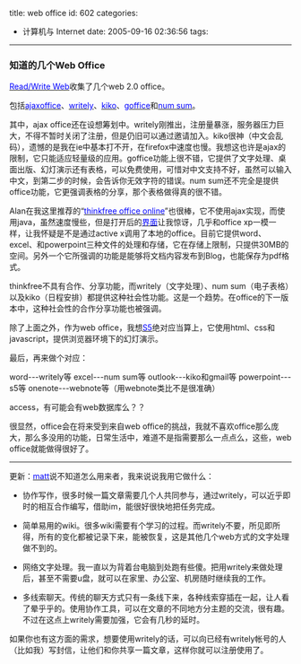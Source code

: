 title: web office
id: 602
categories:
  - 计算机与 Internet
date: 2005-09-16 02:36:56
tags:
---

<div id="msgcns!9697D6160EFEBC17!196" class="bvMsg"><div>

### 知道的几个Web Office

[<u><font color="#0000ff">Read/Write Web</font></u>](http://www.readwriteweb.com/archives/002814.php)收集了几个web 2.0 office。

包括[<u><font color="#0000ff">ajaxoffice</font></u>](http://ajaxoffice.sourceforge.net/)、[<u><font color="#0000ff">writely</font></u>](http://www.writely.com/)、[<u><font color="#0000ff">kiko</font></u>](http://www.kiko.com/)、[<u><font color="#0000ff">goffice</font></u>](http://www.goffice.com/)和[<u><font color="#0000ff">num sum</font></u>](http://numsum.com/)。

其中，ajax office还在设想筹划中。writely刚推出，注册量暴涨，服务器压力巨大，不得不暂时关闭了注册，但是仍旧可以通过邀请加入。kiko很神（中文会乱码），遗憾的是我在ie中基本打不开，在firefox中速度也慢。我想这也许是ajax的限制，它只能适应轻量级的应用。goffice功能上很不错，它提供了文字处理、桌面出版、幻灯演示还有表格，可以免费使用，可惜对中文支持不好，虽然可以输入中文，到第二步的时候，会告诉你无效字符的错误。num sum还不完全是提供office功能，它更强调表格的分享，那个表格做得真的很不错。

Alan在我这里推荐的“[<u><font color="#0000ff">thinkfree office online</font></u>](http://online.thinkfree.com/)”也很棒，它不使用ajax实现，而使用java，虽然速度慢些，但是打开后的[<u><font color="#0000ff">界面</font></u>](http://www.flickr.com/photos/zheng/39805666/)让我惊讶，几乎和office xp一模一样，让我怀疑是不是通过active x调用了本地的office。目前它提供word、excel、和powerpoint三种文件的处理和存储，它在存储上限制，只提供30MB的空间。另外一个它所强调的功能是能够将文档内容发布到Blog，也能保存为pdf格式。

thinkfree不具有合作、分享功能，而writely（文字处理）、num sum（电子表格）以及kiko（日程安排）都提供这种社会性功能。这是一个趋势。在office的下一版本中，这种社会性的合作分享功能也被强调。

除了上面之外，作为web office，我想[<u><font color="#0000ff">S5</font></u>](http://www.meyerweb.com/eric/tools/s5/)绝对应当算上，它使用html、css和javascript，提供浏览器环境下的幻灯演示。

最后，再来做个对应：

word---writely等
excel---num sum等
outlook---kiko和gmail等
powerpoint---s5等
onenote---webnote等（用webnote类比不是很准确）

access，有可能会有web数据库么？？

很显然，office会在将来受到来自web office的挑战，我就不喜欢office那么庞大，那么多没用的功能，日常生活中，难道不是指需要那么一点点么，这些，web office就能做得很好了。

-----------------

更新：[<u><font color="#0000ff">matt</font></u>](http://mattchen.info/2005/09/02/95.html)说不知道怎么用来者，我来说说我用它做什么：

- 协作写作，很多时候一篇文章需要几个人共同参与，通过writely，可以近乎即时的相互合作编写，借助im，能很好很快地把任务完成。

- 简单易用的wiki。很多wiki需要有个学习的过程。而writely不要，所见即所得，所有的变化都被记录下来，能被恢复，这是其他几个web方式的文字处理做不到的。

- 网络文字处理。我一直以为背着台电脑到处跑有些傻。把用writely来做处理后，甚至不需要u盘，就可以在家里、办公室、机房随时继续我的工作。

- 多线索聊天。传统的聊天方式只有一条线下来，各种线索穿插在一起，让人看了晕乎乎的。使用协作工具，可以在文章的不同地方分主题的交流，很有趣。不过在这点上writely需要加强，它会有几秒的延时。

如果你也有这方面的需求，想要使用writely的话，可以向已经有writely帐号的人（比如我）写封信，让他们和你共享一篇文章，这样你就可以注册使用了。
</div></div>